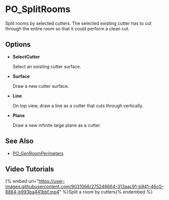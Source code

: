 # PO_SplitRooms

Split rooms by selected cutters. The selected existing cutter has to cut through the entire room so that it could perform a clean cut.

## Options

* **SelectCutter**

  Select an existing cutter surface.

* **Surface**

  Draw a new cutter surface.

* **Line**

  On top view, draw a line as a cutter that cuts through vertically.

* **Plane**

  Draw a new infinite large plane as a cutter.


## See Also

* [PO_GenRoomPerimeters](./po_genroomperimeters.md)

## Video Tutorials

{% embed url="https://user-images.githubusercontent.com/9031066/275246664-313aac91-b941-46c0-8884-b993ba441bbf.mp4" %}Split a room by cutters{% endembed %}

